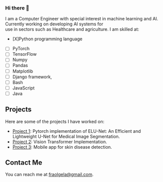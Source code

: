 ### Hi there 👋
I am a Computer Engineer with special interest in machine learning and AI. Currently working on developing AI systems for <br>
use in sectors such as Healthcare and agriculture.
I am skilled at:
- [X]Python programming language
- [ ] PyTorch
- [ ] TensorFlow
- [ ] Numpy
- [ ] Pandas
- [ ] Matplotlib
- [ ] Django framework, 
- [ ] Bash
- [ ] JavaScript
- [ ] Java
## Projects

Here are some of the projects I have worked on:

- [Project 1](https://github.com/FrexG/ELU-Net-pytorch): Pytorch implementation of ELU-Net: An Efficient and Lightweight U-Net for Medical Image Segmentation.
- [Project 2](https://github.com/FrexG/ViT): Vision Transformer Implementation.
- [Project 3](https://github.com/FrexG/DermDocAII): Mobile app for skin disease detection.

## Contact Me

You can reach me at [fraolgela@gmail.com](mailto:fraolgela@gmail.com).

<!--
**FrexG/FrexG** is a ✨ _special_ ✨ repository because its `README.md` (this file) appears on your GitHub profile.

Here are some ideas to get you started:

- 🔭 I’m currently working on ...
- 🌱 I’m currently learning ...
- 👯 I’m looking to collaborate on ...
- 🤔 I’m looking for help with ...
- 💬 Ask me about ...
- 📫 How to reach me: ...
- 😄 Pronouns: ...
- ⚡ Fun fact: ...
-->
